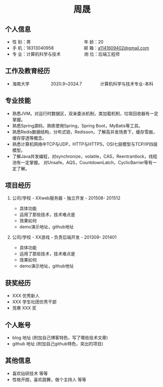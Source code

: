 <center>
     <h1>周晟</h1>
 </center>

## 个人信息 

* 性 别：男&emsp;&emsp;&emsp;&emsp;&emsp;&emsp;&emsp;&emsp;&emsp;&emsp;&emsp;&emsp;&ensp;年 龄：20  
* 手 机：18313040958 &emsp;&emsp;&emsp;&emsp;&emsp;&emsp;&ensp;   邮 箱：a1141609402@gmail.com    
* 专 业：计算机科学与技术 &emsp;&emsp;&emsp;&emsp;&emsp; 岗 位：后端工程师

## 工作及教育经历
          
* 海南大学&emsp;&emsp;&emsp;&emsp;&emsp;2020.9~2024.7&emsp;&emsp;&emsp;&emsp; 计算机科学与技术专业-本科  

## 专业技能

* 熟悉JVM。对运行时数据区，双亲委派机制，类加载机制，垃圾回收器有一定掌握。
* 熟悉Spring源码，熟练使用Spring，Spring Boot，MyBatis等工具。
* 熟悉Redis数据结构，分布式锁，Redisson，了解高并发场景下，缓存雪崩，缓存穿透等概念。
* 熟悉计算机网络中TCP与UDP，HTTP与HTTPS，OSI七层模型与TCP/IP四层模型。
* 了解Java并发编程，对synchronize，volatile，CAS，Reentrantlock，线程池有一定掌握。
  对Unsafe，AQS，CountdownLatch，CyclicBarrier等有一定了解。

## 项目经历

1. 公司/学校 - XXweb服务器 - 独立开发 - 201508- 201512 
    * 具体功能 
    * 运用了那些技术，技术难点是
    * 效果如何
    * demo演示地址，github地址 

2. 公司/学校 - XX游戏 - 负责后端开发 - 201309- 201401 
    * 具体功能 
    * 运用了那些技术，技术难点是
    * 效果如何
    * demo演示地址，github地址 

## 获奖经历
* XXX 优秀新人
* XXX 学生社团优秀干部
* 竞赛 XXX 奖

## 个人账号 
* blog 地址 (附加自己博客特色，写了哪些技术文章)
* github 地址 (附加自己github特色，突出的项目)

## 其他信息 
* 喜欢钻研技术 等等
* 性格开朗，喜欢跳舞，做个主持人 等等 


